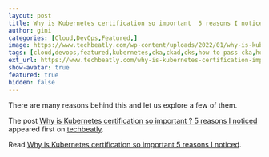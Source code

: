 ```yaml
---
layout: post
title: Why is Kubernetes certification so important  5 reasons I noticed
author: gini
categories: [Cloud,DevOps,Featured,]
image: https://www.techbeatly.com/wp-content/uploads/2022/01/why-is-kubernetes-certification-important-2-1024x576.png
tags: [cloud,devops,featured,kubernetes,cka,ckad,cks,how to pass cka,how to pass ckad exam,how to pass cks,kcna,kubernetes,kubernetes certification,]
ext_url: https://www.techbeatly.com/why-is-kubernetes-certification-important/
show-avatar: true
featured: true
hidden: false
---
```


<p>There are many reasons behind this and let us explore a few of them.</p>
<p>The post <a href="https://www.techbeatly.com/why-is-kubernetes-certification-important/" rel="nofollow">Why is Kubernetes certification so important ? 5 reasons I noticed</a> appeared first on <a href="https://www.techbeatly.com" rel="nofollow">techbeatly</a>.</p>

Read [Why is Kubernetes certification so important  5 reasons I noticed](https://www.techbeatly.com/why-is-kubernetes-certification-important/).
